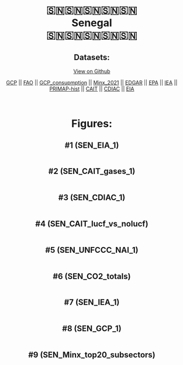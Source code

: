 
<center>
<h1 align="center">
🇸🇳🇸🇳🇸🇳🇸🇳🇸🇳
<br>
Senegal
<br>
🇸🇳🇸🇳🇸🇳🇸🇳🇸🇳
</h1>
<h2>Datasets:</h2>
<p><a href="https://github.com/dquintani/GreenhouseData/tree/master/country_data/SEN_Senegal/data">View on Github</a>
<br></p><p><a href="data/SEN_GCP.csv">GCP</a> || <a href="data/SEN_FAO.csv">FAO</a> || <a href="data/SEN_GCP_consupmption.csv">GCP_consupmption</a> || <a href="data/SEN_Minx_2021.csv">Minx_2021</a> || <a href="data/SEN_EDGAR.csv">EDGAR</a> || <a href="data/SEN_EPA.csv">EPA</a> || <a href="data/SEN_IEA.csv">IEA</a> || <a href="data/SEN_PRIMAP-hist.csv">PRIMAP-hist</a> || <a href="data/SEN_CAIT.csv">CAIT</a> || <a href="data/SEN_CDIAC.csv">CDIAC</a> || <a href="data/SEN_EIA.csv">EIA</a></p><p><br></p>
<h1>Figures:</h1><h2>#1 (SEN_EIA_1)</h2>
<p><img alt="" src="figures/SEN_EIA_1.png" /></p><h2>#2 (SEN_CAIT_gases_1)</h2>
<p><img alt="" src="figures/SEN_CAIT_gases_1.png" /></p><h2>#3 (SEN_CDIAC_1)</h2>
<p><img alt="" src="figures/SEN_CDIAC_1.png" /></p><h2>#4 (SEN_CAIT_lucf_vs_nolucf)</h2>
<p><img alt="" src="figures/SEN_CAIT_lucf_vs_nolucf.png" /></p><h2>#5 (SEN_UNFCCC_NAI_1)</h2>
<p><img alt="" src="figures/SEN_UNFCCC_NAI_1.png" /></p><h2>#6 (SEN_CO2_totals)</h2>
<p><img alt="" src="figures/SEN_CO2_totals.png" /></p><h2>#7 (SEN_IEA_1)</h2>
<p><img alt="" src="figures/SEN_IEA_1.png" /></p><h2>#8 (SEN_GCP_1)</h2>
<p><img alt="" src="figures/SEN_GCP_1.png" /></p><h2>#9 (SEN_Minx_top20_subsectors)</h2>
<p><img alt="" src="figures/SEN_Minx_top20_subsectors.png" /></p>